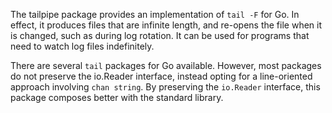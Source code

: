 The tailpipe package provides an implementation of `tail -F` for Go. In
effect, it produces files that are infinite length, and re-opens the
file when it is changed, such as during log rotation. It can be used
for programs that need to watch log files indefinitely.

There are several `tail` packages for Go available. However, most
packages do not preserve the io.Reader interface, instead opting for
a line-oriented approach involving `chan string`. By preserving the
`io.Reader` interface, this package composes better with the standard
library.
